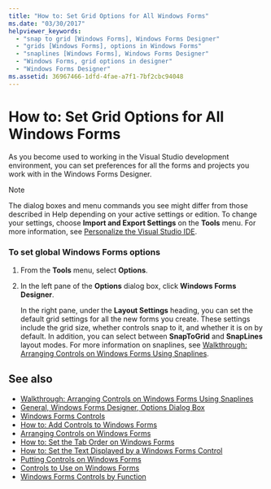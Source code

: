 ```yaml
---
title: "How to: Set Grid Options for All Windows Forms"
ms.date: "03/30/2017"
helpviewer_keywords: 
  - "snap to grid [Windows Forms], Windows Forms Designer"
  - "grids [Windows Forms], options in Windows Forms"
  - "snaplines [Windows Forms], Windows Forms Designer"
  - "Windows Forms, grid options in designer"
  - "Windows Forms Designer"
ms.assetid: 36967466-1dfd-4fae-a7f1-7bf2cbc94048
---
```

# How to: Set Grid Options for All Windows Forms
As you become used to working in the Visual Studio development environment, you can set preferences for all the forms and projects you work with in the Windows Forms Designer.  
  
> [!NOTE]
>  The dialog boxes and menu commands you see might differ from those described in Help depending on your active settings or edition. To change your settings, choose **Import and Export Settings** on the **Tools** menu. For more information, see [Personalize the Visual Studio IDE](/visualstudio/ide/personalizing-the-visual-studio-ide).  
  
### To set global Windows Forms options  
  
1.  From the **Tools** menu, select **Options**.  
  
2.  In the left pane of the **Options** dialog box, click **Windows Forms Designer**.  
  
     In the right pane, under the **Layout Settings** heading, you can set the default grid settings for all the new forms you create. These settings include the grid size, whether controls snap to it, and whether it is on by default. In addition, you can select between **SnapToGrid** and **SnapLines** layout modes. For more information on snaplines, see [Walkthrough: Arranging Controls on Windows Forms Using Snaplines](../../../../docs/framework/winforms/controls/walkthrough-arranging-controls-on-windows-forms-using-snaplines.md).  
  
## See also
- [Walkthrough: Arranging Controls on Windows Forms Using Snaplines](../../../../docs/framework/winforms/controls/walkthrough-arranging-controls-on-windows-forms-using-snaplines.md)
- [General, Windows Forms Designer, Options Dialog Box](https://msdn.microsoft.com/library/8dd170af-72f0-4212-b04b-034ceee92834)
- [Windows Forms Controls](../../../../docs/framework/winforms/controls/index.md)
- [How to: Add Controls to Windows Forms](../../../../docs/framework/winforms/controls/how-to-add-controls-to-windows-forms.md)
- [Arranging Controls on Windows Forms](../../../../docs/framework/winforms/controls/arranging-controls-on-windows-forms.md)
- [How to: Set the Tab Order on Windows Forms](../../../../docs/framework/winforms/controls/how-to-set-the-tab-order-on-windows-forms.md)
- [How to: Set the Text Displayed by a Windows Forms Control](../../../../docs/framework/winforms/controls/how-to-set-the-text-displayed-by-a-windows-forms-control.md)
- [Putting Controls on Windows Forms](../../../../docs/framework/winforms/controls/putting-controls-on-windows-forms.md)
- [Controls to Use on Windows Forms](../../../../docs/framework/winforms/controls/controls-to-use-on-windows-forms.md)
- [Windows Forms Controls by Function](../../../../docs/framework/winforms/controls/windows-forms-controls-by-function.md)
